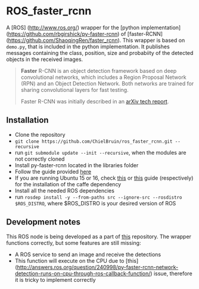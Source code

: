 # ROS_faster_rcnn
A [ROS] (http://www.ros.org/) wrapper for the [python implementation] (https://github.com/rbgirshick/py-faster-rcnn) 
of [faster-RCNN] (https://github.com/ShaoqingRen/faster_rcnn). This wrapper is based on `demo.py`, 
that is included in the python implementation. It publishes messages containing the class, position, 
size and probabiity of the detected objects in the received images.
> **Faster** R-CNN is an object detection framework based on deep convolutional networks, 
which includes a Region Proposal Network (RPN) and an Object Detection Network. Both networks are trained for sharing convolutional layers for fast testing. 
> 
> Faster R-CNN was initially described in an [arXiv tech report](http://arxiv.org/abs/1506.01497).

## Installation
- Clone the repository
 - `git clone https://github.com/ChielBruin/ros_faster_rcnn.git --recursive`
 - run `git submodule update --init --recursive`, when the modules are not correctly cloned
- Install py-faster-rcnn located in the libraries folder
 - Follow the guide provided [here](https://github.com/rbgirshick/py-faster-rcnn#installation-sufficient-for-the-demo)
 - If you are running Ubuntu 15 or 16, check [this](https://gist.github.com/wangruohui/679b05fcd1466bb0937f) or 
 [this](https://github.com/BVLC/caffe/wiki/Ubuntu-16.04-or-15.10-Installation-Guide) guide (respectively) for the installation of the caffe dependency
- Install all the needed ROS dependencies
 - run `rosdep install -y --from-paths src --ignore-src --rosdistro $ROS_DISTRO`, where $ROS_DISTRO is your desired version of ROS
 
## Development notes
This ROS node is being developed as a part of 
[this](https://github.com/ChielBruin/tomatenplukkers) repository. The wrapper functions correctly, but some features are still missing:
- A ROS service to send an image and receive the detections
 - This function will execute on the CPU due to 
 [this] (http://answers.ros.org/question/240998/py-faster-rcnn-network-detection-runs-on-cpu-through-ros-callback-function/) issue, therefore it is tricky to implement correctly
